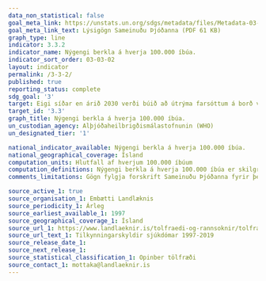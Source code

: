 ```yaml
---
data_non_statistical: false
goal_meta_link: https://unstats.un.org/sdgs/metadata/files/Metadata-03-03-02.pdf
goal_meta_link_text: Lýsigögn Sameinuðu Þjóðanna (PDF 61 KB)
graph_type: line
indicator: 3.3.2
indicator_name: Nýgengi berkla á hverja 100.000 íbúa.
indicator_sort_order: 03-03-02
layout: indicator
permalink: /3-3-2/
published: true
reporting_status: complete
sdg_goal: '3'
target: Eigi síðar en árið 2030 verði búið að útrýma farsóttum á borð við alnæmi, berkla, malaríu og hitabeltissjúkdóma, sem ekki hefur verið sinnt, og barist verði gegn lifrarbólgu, vatnsbornum faraldri og öðrum smitsjúkdómum.
target_id: '3.3'
graph_title: Nýgengi berkla á hverja 100.000 íbúa.
un_custodian_agency: Alþjóðaheilbrigðismálastofnunin (WHO)
un_designated_tier: '1'

national_indicator_available: Nýgengi berkla á hverja 100.000 íbúa.
national_geographical_coverage: Ísland
computation_units: Hlutfall af hverjum 100.000 íbúum
computation_definitions: Nýgengi berkla á hverja 100.000 íbúa er skilgreint sem fjöldi nýrra berklasýkinga og þeirra tilvika þar sem meðhöndluð berklasýking gerir aftur var við sig (fyrir allar tegundir berkla, að meðtöldum tilvikum þar sem sjúklingar búa við HIV) á hverju gefnu ári, tilkynnt sem hlutfall af hverjum 100.000 íbúum
comments_limitations: Gögn fylgja forskrift Sameinuðu Þjóðanna fyrir þennan mælikvarða. Þessi mælikvarði var fundinn í samstarfi við sérfræðinga á þessu sviði.

source_active_1: true
source_organisation_1: Embætti Landlæknis
source_periodicity_1: Árleg
source_earliest_available_1: 1997
source_geographical_coverage_1: Ísland
source_url_1: https://www.landlaeknir.is/tolfraedi-og-rannsoknir/tolfraedi/allt-talnaefni/
source_url_text_1: Tilkynningarskyldir sjúkdómar 1997-2019
source_release_date_1:
source_next_release_1:
source_statistical_classification_1: Opinber tölfræði
source_contact_1: mottaka@landlaeknir.is
---
```


